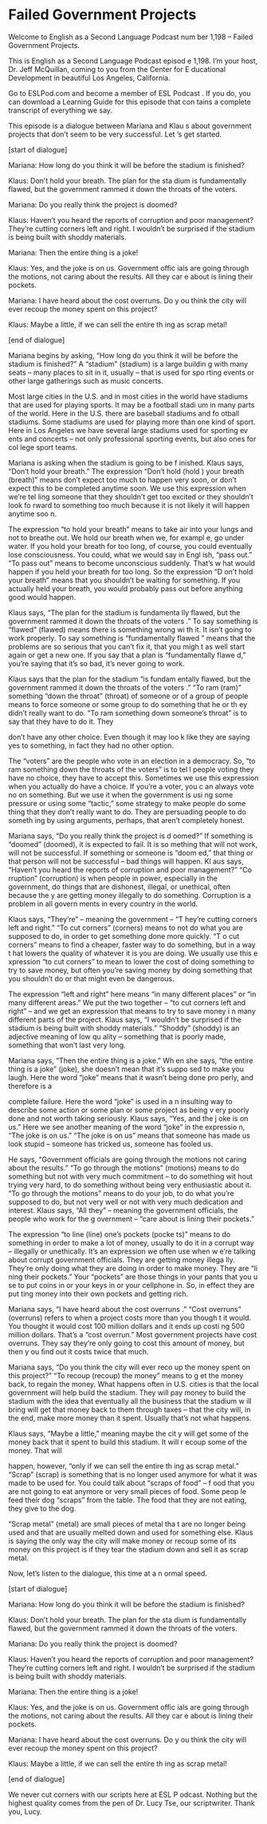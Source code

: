 # Failed Government Projects

Welcome to English as a Second Language Podcast num ber 1,198 – Failed Government Projects.

This is English as a Second Language Podcast episod e 1,198. I’m your host, Dr. Jeff McQuillan, coming to you from the Center for E ducational Development in beautiful Los Angeles, California.

Go to ESLPod.com and become a member of ESL Podcast . If you do, you can download a Learning Guide for this episode that con tains a complete transcript of everything we say.

This episode is a dialogue between Mariana and Klau s about government projects that don’t seem to be very successful. Let ’s get started.

[start of dialogue]

Mariana: How long do you think it will be before the stadium is finished?

Klaus: Don’t hold your breath. The plan for the sta dium is fundamentally flawed, but the government rammed it down the throats of the voters.

Mariana: Do you really think the project is doomed?

Klaus: Haven’t you heard the reports of corruption and poor management? They’re cutting corners left and right. I wouldn’t be surprised if the stadium is being built with shoddy materials.

Mariana: Then the entire thing is a joke!

Klaus: Yes, and the joke is on us. Government offic ials are going through the motions, not caring about the results. All they car e about is lining their pockets.

Mariana: I have heard about the cost overruns. Do y ou think the city will ever recoup the money spent on this project?

Klaus: Maybe a little, if we can sell the entire th ing as scrap metal!

[end of dialogue]

Mariana begins by asking, “How long do you think it  will be before the stadium is finished?” A “stadium” (stadium) is a large buildin g with many seats – many places to sit in it, usually – that is used for spo rting events or other large gatherings such as music concerts.

Most large cities in the U.S. and in most cities in  the world have stadiums that are used for playing sports. It may be a football stadi um in many parts of the world. Here in the U.S. there are baseball stadiums and fo otball stadiums. Some stadiums are used for playing more than one kind of  sport. Here in Los Angeles we have several large stadiums used for sporting ev ents and concerts – not only professional sporting events, but also ones for col lege sport teams.

Mariana is asking when the stadium is going to be f inished. Klaus says, “Don’t hold your breath.” The expression “Don’t hold (hold ) your breath (breath)” means don’t expect too much to happen very soon, or don’t  expect this to be completed anytime soon. We use this expression when we’re tel ling someone that they shouldn’t get too excited or they shouldn’t look fo rward to something too much because it is not likely it will happen anytime soo n.

The expression “to hold your breath” means to take air into your lungs and not to breathe out. We hold our breath when we, for exampl e, go under water. If you hold your breath for too long, of course, you could  eventually lose consciousness. You could, what we would say in Engl ish, “pass out.” “To pass out” means to become unconscious suddenly. That’s w hat would happen if you held your breath for too long. So the expression “D on’t hold your breath” means that you shouldn’t be waiting for something. If you  actually held your breath, you would probably pass out before anything good would happen.

Klaus says, “The plan for the stadium is fundamenta lly flawed, but the government rammed it down the throats of the voters .” To say something is “flawed” (flawed) means there is something wrong wi th it. It isn’t going to work properly. To say something is “fundamentally flawed ” means that the problems are so serious that you can’t fix it, that you migh t as well start again or get a new one. If you say that a plan is “fundamentally flawe d,” you’re saying that it’s so bad, it’s never going to work.

Klaus says that the plan for the stadium “is fundam entally flawed, but the government rammed it down the throats of the voters .” “To ram (ram)” something “down the throat” (throat) of someone or of a group  of people means to force someone or some group to do something that he or th ey didn’t really want to do. “To ram something down someone’s throat” is to say that they have to do it. They

don’t have any other choice. Even though it may loo k like they are saying yes to something, in fact they had no other option.

The “voters” are the people who vote in an election  in a democracy. So, “to ram something down the throats of the voters” is to tel l people voting they have no choice, they have to accept this. Sometimes we use this expression when you actually do have a choice. If you’re a voter, you c an always vote no on something. But we use it when the government is usi ng some pressure or using some “tactic,” some strategy to make people do some thing that they don’t really want to do. They are persuading people to do someth ing by using arguments, perhaps, that aren’t completely honest.

Mariana says, “Do you really think the project is d oomed?” If something is “doomed” (doomed), it is expected to fail. It is so mething that will not work, will not be successful. If something or someone is “doom ed,” that thing or that person will not be successful – bad things will happen. Kl aus says, “Haven’t you heard the reports of corruption and poor management?” “Co rruption” (corruption) is when people in power, especially in the government,  do things that are dishonest, illegal, or unethical, often because the y are getting money illegally to do something. Corruption is a problem in all govern ments in every country in the world.

Klaus says, “They’re” – meaning the government – “T hey’re cutting corners left and right.” “To cut corners” (corners) means to not  do what you are supposed to do, in order to get something done more quickly. “T o cut corners” means to find a cheaper, faster way to do something, but in a way t hat lowers the quality of whatever it is you are doing. We usually use this e xpression “to cut corners” to mean to lower the cost of doing something to try to  save money, but often you’re saving money by doing something that you shouldn’t do or that might even be dangerous.

The expression “left and right” here means “in many  different places” or “in many different areas.” We put the two together – “to cut  corners left and right” – and we get an expression that means to try to save money i n many different parts of the project. Klaus says, “I wouldn’t be surprised if the stadium is being built with shoddy materials.” “Shoddy” (shoddy) is an adjective meaning of low qu ality – something that is poorly made, something that won’t last very long.

Mariana says, “Then the entire thing is a joke.” Wh en she says, “the entire thing is a joke” (joke), she doesn’t mean that it’s suppo sed to make you laugh. Here the word “joke” means that it wasn’t being done pro perly, and therefore is a

complete failure. Here the word “joke” is used in a n insulting way to describe some action or some plan or some project as being v ery poorly done and not worth taking seriously. Klaus says, “Yes, and the j oke is on us.” Here we see another meaning of the word “joke” in the expressio n, “The joke is on us.” “The joke is on us” means that someone has made us look stupid – someone has tricked us, someone has fooled us.

He says, “Government officials are going through the motions not caring about the results.” “To go through the motions” (motions)  means to do something but not with very much commitment – to do something wit hout trying very hard, to do something without being very enthusiastic about it.  “To go through the motions” means to do your job, to do what you’re supposed to  do, but not very well or not with very much dedication and interest. Klaus says,  “All they” – meaning the government officials, the people who work for the g overnment – “care about is lining their pockets.”

The expression “to line (line) one’s pockets (pocke ts)” means to do something in order to make a lot of money, usually to do it in a  corrupt way – illegally or unethically. It’s an expression we often use when w e’re talking about corrupt government officials. They are getting money illega lly. They’re only doing what they are doing in order to make money. They are “li ning their pockets.” Your “pockets” are those things in your pants that you u se to put coins in or your keys in or your cellphone in. So, in effect they are put ting money into their own pockets and getting rich.

Mariana says, “I have heard about the cost overruns .” “Cost overruns” (overruns) refers to when a project costs more than you though t it would. You thought it would cost 100 million dollars and it ends up costi ng 500 million dollars. That’s a “cost overrun.” Most government projects have cost overruns. They say they’re only going to cost this amount of money, but then y ou find out it costs twice that much.

Mariana says, “Do you think the city will ever reco up the money spent on this project?” “To recoup (recoup) the money” means to g et the money back, to regain the money. What happens often in U.S. cities  is that the local government will help build the stadium. They will pay money to  build the stadium with the idea that eventually all the business that the stadium w ill bring will get that money back to them through taxes – that the city will, in  the end, make more money than it spent. Usually that’s not what happens.

Klaus says, “Maybe a little,” meaning maybe the cit y will get some of the money back that it spent to build this stadium. It will r ecoup some of the money. That will

happen, however, “only if we can sell the entire th ing as scrap metal.” “Scrap” (scrap) is something that is no longer used anymore  for what it was made to be used for. You could talk about “scraps of food” – f ood that you are not going to eat anymore or very small pieces of food. Some peop le feed their dog “scraps” from the table. The food that they are not eating, they give to the dog.

“Scrap metal” (metal) are small pieces of metal tha t are no longer being used and that are usually melted down and used for something  else. Klaus is saying the only way the city will make money or recoup some of  its money on this project is if they tear the stadium down and sell it as scrap metal.

Now, let’s listen to the dialogue, this time at a n ormal speed.

[start of dialogue]

Mariana: How long do you think it will be before the stadium is finished?

Klaus: Don’t hold your breath. The plan for the sta dium is fundamentally flawed, but the government rammed it down the throats of the voters.

Mariana: Do you really think the project is doomed?

Klaus: Haven’t you heard the reports of corruption and poor management? They’re cutting corners left and right. I wouldn’t be surprised if the stadium is being built with shoddy materials.

Mariana: Then the entire thing is a joke!

Klaus: Yes, and the joke is on us. Government offic ials are going through the motions, not caring about the results. All they car e about is lining their pockets.

Mariana: I have heard about the cost overruns. Do y ou think the city will ever recoup the money spent on this project?

Klaus: Maybe a little, if we can sell the entire th ing as scrap metal!

[end of dialogue]

We never cut corners with our scripts here at ESL P odcast. Nothing but the highest quality comes from the pen of Dr. Lucy Tse,  our scriptwriter. Thank you, Lucy.



